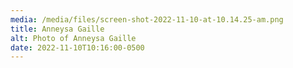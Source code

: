 ```yaml
---
media: /media/files/screen-shot-2022-11-10-at-10.14.25-am.png
title: Anneysa Gaille
alt: Photo of Anneysa Gaille
date: 2022-11-10T10:16:00-0500
---
```

